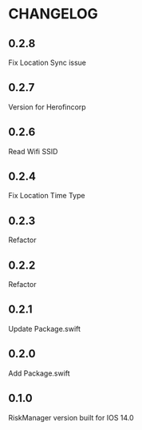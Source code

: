 #  CHANGELOG


## 0.2.8

Fix Location Sync issue


## 0.2.7

Version for Herofincorp


## 0.2.6

Read Wifi SSID


## 0.2.4

Fix Location Time Type


## 0.2.3

Refactor


## 0.2.2

Refactor


## 0.2.1

Update Package.swift


## 0.2.0

Add Package.swift


## 0.1.0

RiskManager version built for IOS 14.0
